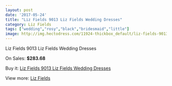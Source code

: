 ```yaml
---
layout: post
date: '2017-05-24'
title: "Liz Fields 9013 Liz Fields Wedding Dresses"
category: Liz Fields
tags: ["wedding","rosy","black","bridesmaid","little"]
image: http://img.hectodress.com/11924-thickbox_default/liz-fields-9013-liz-fields-wedding-dresses.jpg
---
```

Liz Fields 9013 Liz Fields Wedding Dresses

On Sales: **$283.68**
<a href="https://www.hectodress.com/liz-fields/5863-liz-fields-9013-liz-fields-wedding-dresses.html"><amp-img layout="responsive" width="600" height="600" src="//img.hectodress.com/11924-thickbox_default/liz-fields-9013-liz-fields-wedding-dresses.jpg" alt="Liz Fields 9013 Liz Fields Wedding Dresses 0" /></a>
<a href="https://www.hectodress.com/liz-fields/5863-liz-fields-9013-liz-fields-wedding-dresses.html"><amp-img layout="responsive" width="600" height="600" src="//img.hectodress.com/11925-thickbox_default/liz-fields-9013-liz-fields-wedding-dresses.jpg" alt="Liz Fields 9013 Liz Fields Wedding Dresses 1" /></a>

Buy it: [Liz Fields 9013 Liz Fields Wedding Dresses](https://www.hectodress.com/liz-fields/5863-liz-fields-9013-liz-fields-wedding-dresses.html "Liz Fields 9013 Liz Fields Wedding Dresses")

View more: [Liz Fields](https://www.hectodress.com/102-liz-fields "Liz Fields")